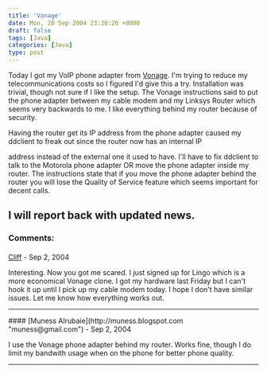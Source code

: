 ```yaml
---
title: 'Vonage'
date: Mon, 20 Sep 2004 23:20:20 +0000
draft: false
tags: [Java]
categories: [Java]
type: post
---
```


Today I got my VoIP phone adapter from [Vonage](http://www.vonage.com). I'm trying to reduce my telecommunications costs so I figured I'd give this a try. Installation was trivial, though not sure if I like the setup. The Vonage instructions said to put the phone adapter between my cable modem and my Linksys Router which seems very backwards to me. I like everything behind my router because of security.

Having the router get its IP address from the phone adapter caused my ddclient to freak out since the router now has an internal IP

address instead of the external one it used to have. I'll have to fix ddclient to talk to the Motorola phone adapter OR move the phone adapter inside my router. The instructions state that if you move the phone adapter behind the router you will lose the Quality of Service feature which seems important for decent calls.

I will report back with updated news.
---
### Comments:
####
[Cliff](http://www.jroller.com/page/Cliff "") - <time datetime="2004-09-21 10:34:27">Sep 2, 2004</time>

Interesting. Now you got me scared. I just signed up for Lingo which is a more economical Vonage clone. I got my hardware last Friday but I can't hook it up until I pick up my cable modem today. I hope I don't have similar issues. Let me know how everything works out.
<hr />
####
[Muness Alrubaie](http://muness.blogspot.com "muness@gmail.com") - <time datetime="2004-09-21 12:43:09">Sep 2, 2004</time>

I use the Vonage phone adapter behind my router. Works fine, though I do limit my bandwith usage when on the phone for better phone quality.
<hr />
